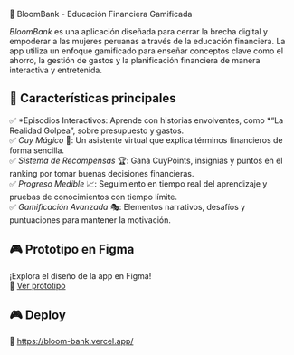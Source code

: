 🌸 BloomBank - Educación Financiera Gamificada  

*BloomBank* es una aplicación diseñada para cerrar la brecha digital y empoderar a las mujeres peruanas a través de la educación financiera. La app utiliza un enfoque gamificado para enseñar conceptos clave como el ahorro, la gestión de gastos y la planificación financiera de manera interactiva y entretenida.  

## 📌 Características principales  
✅ *Episodios Interactivos: Aprende con historias envolventes, como *“La Realidad Golpea”, sobre presupuesto y gastos.  
✅ *Cuy Mágico* 🐹: Un asistente virtual que explica términos financieros de forma sencilla.  
✅ *Sistema de Recompensas* 🏆: Gana CuyPoints, insignias y puntos en el ranking por tomar buenas decisiones financieras.  
✅ *Progreso Medible* 📈: Seguimiento en tiempo real del aprendizaje y pruebas de conocimientos con tiempo límite.  
✅ *Gamificación Avanzada* 🎭: Elementos narrativos, desafíos y puntuaciones para mantener la motivación.  

## 🎮 Prototipo en Figma  
¡Explora el diseño de la app en Figma!  
🔗 [Ver prototipo](https://www.figma.com/proto/5VYRv5NEHQWnHQXThYhaCM/FIGMA---BCP?node-id=4-74&t=f3KfTidOaaNpVIdE-1&scaling=scale-down&content-scaling=fixed&page-id=0%3A1&starting-point-node-id=4%3A74)  

## 🎮 Deploy  
🔗 https://bloom-bank.vercel.app/
